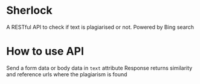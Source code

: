 
# Sherlock

A RESTful API to check if text is plagiarised or not. Powered by Bing search


# How to use API
Send a form data or body data in `text` attribute
Response returns similarity and reference urls where the plagiarism is found